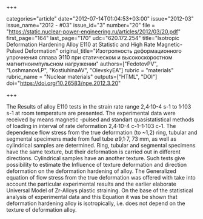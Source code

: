 +++

categories="article"
date="2012-07-14T01:04:53+03:00"
issue="2012-03"
issue_name="2012 - #03"
issue_id="3"
number="20"
file = "https://static.nuclear-power-engineering.ru/articles/2012/03/20.pdf"
first_page="164"
last_page="170"
udc="620.172.254"
title="Isotropic Deformation Hardening Alloy E110 at Statistic and High Rate Magnetic-Pulsed Deformation"
original_title="Изотропность деформационного упрочнения сплава Э110 при статическом и высокоскоростном магнитноимпульсном нагружении"
authors=["FedotovPV", "LoshmanovLP", "KostiuhinaAV", "OlevskyEA"]
rubric = "materials"
rubric_name = "Nuclear materials"
outputs=["HTML", "DOI"]
doi="https://doi.org/10.26583/npe.2012.3.20"

+++

The Results of alloy E110 tests in the strain rate range 2,4·10-4 s-1 to 1·103 s-1 at room temperature are presented. The experimental data were received by means magnetic -pulsed and standart quasistatistical methods of loading in interval of rate deformation 2,4⋅10-4 с-1–1⋅103 с-1. The dependence flow stress from the true deformation (to ~1,2) ring, tubular and segmental specimens made from fuel tube ∅9,1⋅7, 73 mm, as well as cylindrical samples are determined. Ring, tubular and segmental specimens have the same texture, but their deformation is carried out in different directions. Cylindrical samples have an another texture. Such tests give possibility to estimate the Influence of texture deformation and direction deformation on the deformation hardening of alloy. The Generalized equation of flow stress from the true deformation was offered with take into account the particular experimental results and the earlier elaborate Universal Model of Zr-Alloys plastic straining. On the base of the statistical analysis of experimental data and this Equation it was be shown that deformation hardening alloy is isotropically, i.e. does not depend on the texture of deformation alloy.